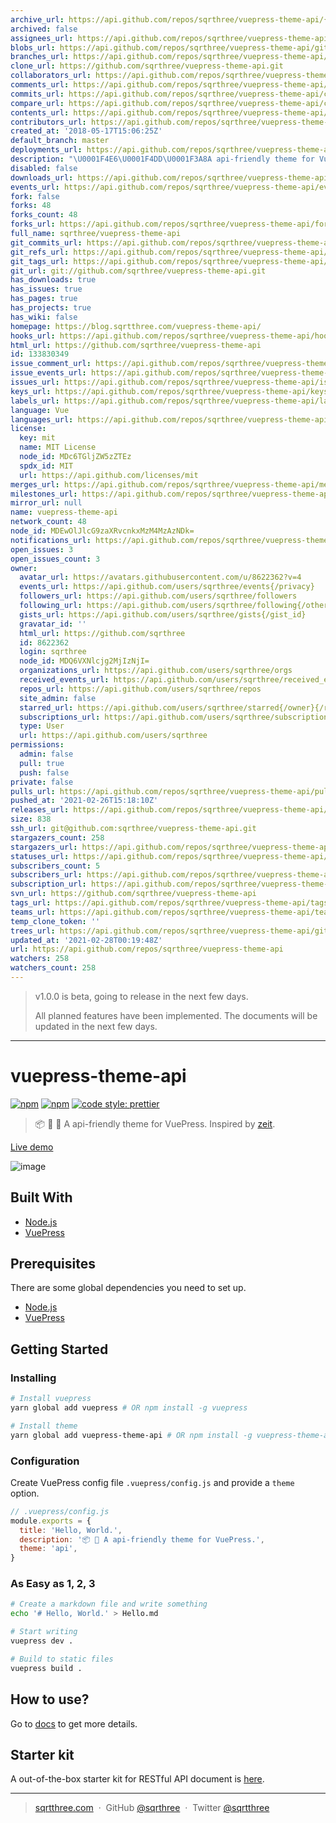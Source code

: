```yaml
---
archive_url: https://api.github.com/repos/sqrthree/vuepress-theme-api/{archive_format}{/ref}
archived: false
assignees_url: https://api.github.com/repos/sqrthree/vuepress-theme-api/assignees{/user}
blobs_url: https://api.github.com/repos/sqrthree/vuepress-theme-api/git/blobs{/sha}
branches_url: https://api.github.com/repos/sqrthree/vuepress-theme-api/branches{/branch}
clone_url: https://github.com/sqrthree/vuepress-theme-api.git
collaborators_url: https://api.github.com/repos/sqrthree/vuepress-theme-api/collaborators{/collaborator}
comments_url: https://api.github.com/repos/sqrthree/vuepress-theme-api/comments{/number}
commits_url: https://api.github.com/repos/sqrthree/vuepress-theme-api/commits{/sha}
compare_url: https://api.github.com/repos/sqrthree/vuepress-theme-api/compare/{base}...{head}
contents_url: https://api.github.com/repos/sqrthree/vuepress-theme-api/contents/{+path}
contributors_url: https://api.github.com/repos/sqrthree/vuepress-theme-api/contributors
created_at: '2018-05-17T15:06:25Z'
default_branch: master
deployments_url: https://api.github.com/repos/sqrthree/vuepress-theme-api/deployments
description: "\U0001F4E6\U0001F4DD\U0001F3A8A api-friendly theme for VuePress."
disabled: false
downloads_url: https://api.github.com/repos/sqrthree/vuepress-theme-api/downloads
events_url: https://api.github.com/repos/sqrthree/vuepress-theme-api/events
fork: false
forks: 48
forks_count: 48
forks_url: https://api.github.com/repos/sqrthree/vuepress-theme-api/forks
full_name: sqrthree/vuepress-theme-api
git_commits_url: https://api.github.com/repos/sqrthree/vuepress-theme-api/git/commits{/sha}
git_refs_url: https://api.github.com/repos/sqrthree/vuepress-theme-api/git/refs{/sha}
git_tags_url: https://api.github.com/repos/sqrthree/vuepress-theme-api/git/tags{/sha}
git_url: git://github.com/sqrthree/vuepress-theme-api.git
has_downloads: true
has_issues: true
has_pages: true
has_projects: true
has_wiki: false
homepage: https://blog.sqrtthree.com/vuepress-theme-api/
hooks_url: https://api.github.com/repos/sqrthree/vuepress-theme-api/hooks
html_url: https://github.com/sqrthree/vuepress-theme-api
id: 133830349
issue_comment_url: https://api.github.com/repos/sqrthree/vuepress-theme-api/issues/comments{/number}
issue_events_url: https://api.github.com/repos/sqrthree/vuepress-theme-api/issues/events{/number}
issues_url: https://api.github.com/repos/sqrthree/vuepress-theme-api/issues{/number}
keys_url: https://api.github.com/repos/sqrthree/vuepress-theme-api/keys{/key_id}
labels_url: https://api.github.com/repos/sqrthree/vuepress-theme-api/labels{/name}
language: Vue
languages_url: https://api.github.com/repos/sqrthree/vuepress-theme-api/languages
license:
  key: mit
  name: MIT License
  node_id: MDc6TGljZW5zZTEz
  spdx_id: MIT
  url: https://api.github.com/licenses/mit
merges_url: https://api.github.com/repos/sqrthree/vuepress-theme-api/merges
milestones_url: https://api.github.com/repos/sqrthree/vuepress-theme-api/milestones{/number}
mirror_url: null
name: vuepress-theme-api
network_count: 48
node_id: MDEwOlJlcG9zaXRvcnkxMzM4MzAzNDk=
notifications_url: https://api.github.com/repos/sqrthree/vuepress-theme-api/notifications{?since,all,participating}
open_issues: 3
open_issues_count: 3
owner:
  avatar_url: https://avatars.githubusercontent.com/u/8622362?v=4
  events_url: https://api.github.com/users/sqrthree/events{/privacy}
  followers_url: https://api.github.com/users/sqrthree/followers
  following_url: https://api.github.com/users/sqrthree/following{/other_user}
  gists_url: https://api.github.com/users/sqrthree/gists{/gist_id}
  gravatar_id: ''
  html_url: https://github.com/sqrthree
  id: 8622362
  login: sqrthree
  node_id: MDQ6VXNlcjg2MjIzNjI=
  organizations_url: https://api.github.com/users/sqrthree/orgs
  received_events_url: https://api.github.com/users/sqrthree/received_events
  repos_url: https://api.github.com/users/sqrthree/repos
  site_admin: false
  starred_url: https://api.github.com/users/sqrthree/starred{/owner}{/repo}
  subscriptions_url: https://api.github.com/users/sqrthree/subscriptions
  type: User
  url: https://api.github.com/users/sqrthree
permissions:
  admin: false
  pull: true
  push: false
private: false
pulls_url: https://api.github.com/repos/sqrthree/vuepress-theme-api/pulls{/number}
pushed_at: '2021-02-26T15:18:10Z'
releases_url: https://api.github.com/repos/sqrthree/vuepress-theme-api/releases{/id}
size: 838
ssh_url: git@github.com:sqrthree/vuepress-theme-api.git
stargazers_count: 258
stargazers_url: https://api.github.com/repos/sqrthree/vuepress-theme-api/stargazers
statuses_url: https://api.github.com/repos/sqrthree/vuepress-theme-api/statuses/{sha}
subscribers_count: 5
subscribers_url: https://api.github.com/repos/sqrthree/vuepress-theme-api/subscribers
subscription_url: https://api.github.com/repos/sqrthree/vuepress-theme-api/subscription
svn_url: https://github.com/sqrthree/vuepress-theme-api
tags_url: https://api.github.com/repos/sqrthree/vuepress-theme-api/tags
teams_url: https://api.github.com/repos/sqrthree/vuepress-theme-api/teams
temp_clone_token: ''
trees_url: https://api.github.com/repos/sqrthree/vuepress-theme-api/git/trees{/sha}
updated_at: '2021-02-28T00:19:48Z'
url: https://api.github.com/repos/sqrthree/vuepress-theme-api
watchers: 258
watchers_count: 258
---
```


> v1.0.0 is beta, going to release in the next few days.
>
> All planned features have been implemented. The documents will be updated in the next few days.

---

# vuepress-theme-api

[![npm](https://img.shields.io/npm/v/vuepress-theme-api.svg)](https://www.npmjs.com/package/vuepress-theme-api)
[![npm](https://img.shields.io/npm/l/vuepress-theme-api.svg)](https://github.com/sqrthree/vuepress-theme-api/blob/master/LICENSE)
[![code style: prettier](https://img.shields.io/badge/code_style-prettier-ff69b4.svg)](https://github.com/prettier/prettier)

> 📦 📝 🎨 A api-friendly theme for VuePress. Inspired by [zeit](https://zeit.co/docs).

[Live demo](https://blog.sqrtthree.com/vuepress-theme-api/)

![image](https://user-images.githubusercontent.com/8622362/40341249-9b6e8b9e-5db6-11e8-97f5-41cadc87ce51.png)

## Built With

- [Node.js](https://nodejs.org/)
- [VuePress](https://github.com/vuejs/vuepress)

## Prerequisites

There are some global dependencies you need to set up.

- [Node.js](https://nodejs.org/)
- [VuePress](https://github.com/vuejs/vuepress)

## Getting Started

### Installing

```bash
# Install vuepress
yarn global add vuepress # OR npm install -g vuepress

# Install theme
yarn global add vuepress-theme-api # OR npm install -g vuepress-theme-api
```

### Configuration

Create VuePress config file `.vuepress/config.js` and provide a `theme` option.

```js
// .vuepress/config.js
module.exports = {
  title: 'Hello, World.',
  description: '📦 🎨 A api-friendly theme for VuePress.',
  theme: 'api',
}
```

### As Easy as 1, 2, 3

```bash
# Create a markdown file and write something
echo '# Hello, World.' > Hello.md

# Start writing
vuepress dev .

# Build to static files
vuepress build .
```

## How to use?

Go to [docs](https://blog.sqrtthree.com/vuepress-theme-api/) to get more details.

## Starter kit

A out-of-the-box starter kit for RESTful API document is [here](https://github.com/sqrthree/vuepress-theme-api-starter-kit).

---

> [sqrtthree.com](http://sqrtthree.com/) &nbsp;&middot;&nbsp;
> GitHub [@sqrthree](https://github.com/sqrthree) &nbsp;&middot;&nbsp;
> Twitter [@sqrtthree](https://twitter.com/sqrtthree)
